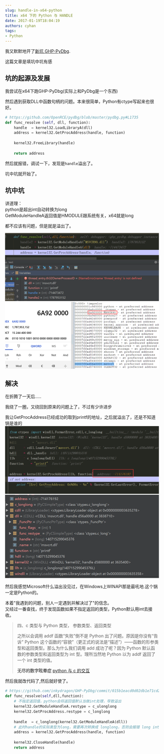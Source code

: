 ```yaml
---
slug: handle-in-x64-python
title: x64 下的 Python 与 HANDLE
date: 2017-01-19T18:04:19
authors: cyhan
tags:
- Python
---
```


我又默默地开了[新坑 GHP-PyDbg](https://github.com/inkydragon/GHP-PyDbg).

这篇文章是填坑中坑有感

## 坑的起源及发展

我尝试在x64下跑GHP-PyDbg(实际上和PyDbg是一个东西)

然后遇到获取DLL中函数句柄的问题。本来很简单，Python有ctype写起来也很好。

```python showLineNumbers
# https://github.com/OpenRCE/pydbg/blob/master/pydbg.py#L1735
def func_resolve (self, dll, function):
    handle  = kernel32.LoadLibraryA(dll)
    address = kernel32.GetProcAddress(handle, function)

    kernel32.FreeLibrary(handle)

    return address
```

然后就报错，调试一下，发现是`handle`溢出了。

坑中坑就开始了。

<!-- truncate -->

## 坑中坑

讲道理：    
python是超出int自动转换为long   
GetModuleHandleA返回值是HMODULE跟系统有关，x64就是long

都不应该有问题，但是就是溢出了。

![坑中的代码](code.png)
![用WinDbg查看真实的函数地址](windbg.png)


## 解决

在折腾了一天后.....

我绕了一圈，又绕回到原来的问题上了，不过有少许进步

我让GetProcAddress已经成功的取到printf的地址，之后就溢出了，还是不知道锅是谁的
![略微修改的代码](code2.png)
![stack](stack.png)


然后我感觉Microsoft什么溢出没见过，在Windows上WINAPI那是最吼地.这个锅一定是Python的。

本着"我遇到的问题，别人一定遇到并解决过了"的信念。  
又经过一番查找，终于发现函数如果不指定返回的类型，Python默认用int去接收。

> 四、c 类型与 Python 类型， 参数类型、返回类型
> 
> 之所以会调用 addf 函数“失败”倒不是 Python 出了问题。原因是你没有“告诉” Python 这个函数的“容貌”（更正式的说法是“描述”）——函数的形参类型和返回类型。那么为什么我们调用 add 成功了呢？因为 Python 默认函数的参数类型和返回类型为 int 型。理所当然地 Python 以为 addf 返回了一个 int 类型的值。
>
> **无尽的数字眩晕症** [python 与 c 的交互](https://www.cnblogs.com/night-ride-depart/p/4907613.html)

然后我就改代码了,然后就好使了。

```python showLineNumbers
# https://github.com/inkydragon/GHP-PyDbg/commit/015b1eacd0d02db1e71cd20d5be88a76dee1af05#diff-32ef09858fe30f6d1098ead3ffdbb7b2R238
def func_resolve(self,dll,function):
    # 不指定返回值，python会将返回值默认当做int处理，导致溢出
    kernel32.GetModuleHandleA.restype = c_ulonglong
    kernel32.GetProcAddress.restype = c_longlong

    handle  = c_longlong(kernel32.GetModuleHandleA(dll))
    # 此时handle的实际类型为long，需要再次转换成 longlong，否则会报错 long int too long to convert
    address = kernel32.GetProcAddress(handle, function)

    kernel32.CloseHandle(handle)
    return address
```
